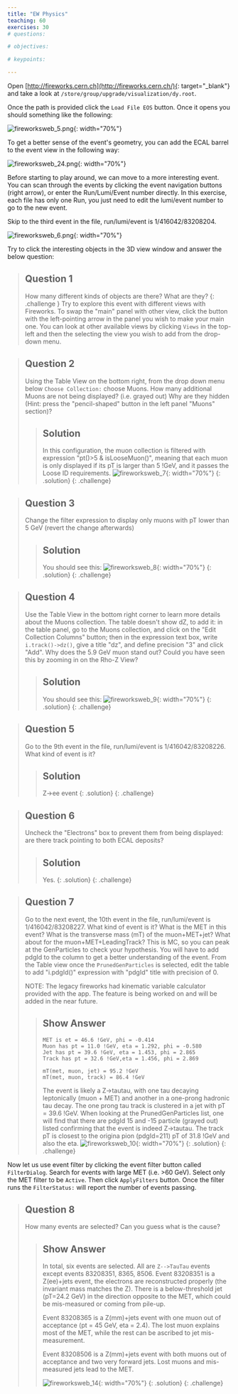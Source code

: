 ```yaml
---
title: "EW Physics"
teaching: 60
exercises: 30
# questions:

# objectives:

# keypoints:

---
```


Open
[http://fireworks.cern.ch](http://fireworks.cern.ch/){: target="_blank"} and take a look at `/store/group/upgrade/visualization/dy.root`.

Once the path is provided click the
`Load File EOS` button. Once it opens you should something like the following:

![fireworksweb_5.png](../fig/fireworksweb_5.png){: width="70%"}

To get a better sense of the event's geometry, you can add the ECAL barrel to the event view in the following way:

![fireworksweb_24.png](../fig/fireworksweb_24.png){: width="70%"}

Before starting to play around, we can move to a more interesting event. You can scan through the events by clicking the event navigation buttons (right arrow), or enter the Run/Lumi/Event number directly. In this exercise, each file has only one Run, you just need to edit the lumi/event number to go to the new event.

Skip to the third event in the file, run/lumi/event is
1/416042/83208204.

![fireworksweb_6.png](../fig/fireworksweb_6.png){: width="70%"}

Try to click the interesting objects in the 3D view window and answer the below question:

> ## Question 1
>  How many different kinds of objects are there? What are they?
{: .challenge }
Try to explore this event with different views with Fireworks. To swap the \"main\" panel with other view, click the button with the left-pointing arrow in the panel you wish to make your main one. You can look at other available views by clicking `Views` in the top-left and then the selecting the view you wish to add from the drop-down menu.


> ## Question 2
> Using the Table View on the bottom right, from the drop down menu below `Choose Collection:` choose Muons.
> How many additional Muons are not being displayed? (i.e. grayed out) Why
> are they hidden (Hint: press the \"pencil-shaped\" button in the left
> panel \"Muons\" section)?
>
>> ## Solution
>> In this configuration, the muon collection is filtered with expression "pt()>5 & isLooseMuon()",
>> meaning that each muon is only displayed if its pT is larger than 5 !GeV, and it passes the Loose ID requirements.
>> ![fireworksweb_7](../fig/fireworksweb_7.png){: width="70%"}
> {: .solution}
{: .challenge}


> ## Question 3
> Change the filter expression to
> display only muons with pT lower than 5 GeV (revert the change afterwards)
>> ## Solution
>> You should see this:
>> ![fireworksweb_8](../fig/fireworksweb_8.png){: width="70%"}
>{: .solution}
{: .challenge}

> ## Question 4
> Use the Table View in the bottom right corner to learn more details about the Muons collection. The table
> doesn\'t show dZ, to add it: in the table panel, go to the Muons collection, and click on the \"Edit Collection Columns\" button; then in the expression text box,
> write `i.track()->dz()`, give a title \"dz\", and define precision \"3\"
> and click \"Add\". Why does the 5.9 GeV muon stand out? Could you have seen this by zooming in on the Rho-Z View?
>> ## Solution
>> You should see this:
>> ![fireworksweb_9](../fig/fireworksweb_9.png){: width="70%"}
> {: .solution}
{: .challenge}

> ## Question 5
> Go to the 9th event in the file, run/lumi/event is 1/416042/83208226. What kind of event is it?
>
>> ## Solution
>>Z->ee event
> {: .solution}
{: .challenge}

> ## Question 6
> Uncheck the \"Electrons\" box to
>prevent them from being displayed: are there track pointing to both ECAL deposits?
>> ## Solution
>> Yes.
> {: .solution}
{: .challenge}

> ## Question 7
>  Go to the next event, the 10th event in the file, run/lumi/event is 1/416042/83208227. What kind of
> event is it? What is the MET in this event? What is the transverse mass (mT) of the muon+MET+jet? What about for the muon+MET+LeadingTrack? This
> is MC, so you can peak at the GenParticles to check your hypothesis. You will have to add pdgId to the column to get a better understanding of the event. From the Table view once the
> `PrunedGenParticles` is selected, edit the table to add \"i.pdgId()\" expression with \"pdgId\" title with precision of 0.
>
> NOTE: The legacy fireworks had kinematic variable calculator provided with the app. The feature is being worked on and will be added in the
> near future.
>> ## Show Answer
>> ```
>> MET is et = 46.6 !GeV, phi = -0.414
>> Muon has pt = 11.0 !GeV, eta = 1.292, phi = -0.580
>> Jet has pt = 39.6 !GeV, eta = 1.453, phi = 2.865
>> Track has pt = 32.6 !GeV,eta = 1.456, phi = 2.869
>>
>> mT(met, muon, jet) = 95.2 !GeV
>> mT(met, muon, track) = 86.4 !GeV
>>```
>> The event is likely a Z->tautau, with one tau decaying leptonically (muon + MET) and another in a one-prong hadronic tau decay. The one prong tau track is clustered in a jet with pT = 39.6 !GeV. When looking at the PrunedGenParticles list, one will find that there are pdgId 15 and -15 particle (grayed out) listed confirming that the event is indeed Z->tautau. The track pT is closest to the origina pion (pdgId=211) pT of 31.8 !GeV and also the eta.
>> ![fireworksweb_10](../fig/fireworksweb_10.png){: width="70%"}
> {: .solution}
{: .challenge}


Now let us use event filter by clicking the event filter button called
`FilterDialog`. Search for events with large MET (i.e. \>60
GeV). Select only the MET filter to be `Active`. Then click `ApplyFilters` button.
Once the filter runs the `FilterStatus:` will report the number of events passing.
>##  Question 8
>  How many events are selected? Can you guess what is the cause?
>> ## Show Answer
>>
>>In total, six events are selected.
>>All are `Z-->TauTau` events except events 83208351, 8365, 8506.
>>Event 83208351 is a Z(ee)+jets event, the electrons are reconstructed properly (the invariant mass matches the Z). There is a below-threshold jet (pT=24.2 GeV) in the direction opposite to the MET, which could be mis-measured or coming from pile-up.
>>
>>Event 83208365 is a Z(mm)+jets event with one muon out of acceptance (pt = 45 GeV, eta = 2.4). The lost muon explains most of the MET, while the rest can be ascribed to jet mis-measurement.
>>
>>Event 83208506 is a Z(mm)+jets event with both muons out of acceptance and two very forward jets. Lost muons and mis-measured jets lead to the MET.
>>
>> ![fireworksweb_14](../fig/fireworksweb_14.png){: width="70%"}
> {: .solution}
{: .challenge}
